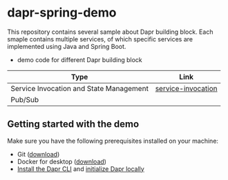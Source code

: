 # dapr-spring-demo
This repository contains several sample about Dapr building block. Each smaple contains multiple services, of which specific services are implemented using 
Java and Spring Boot.

- demo code for different Dapr building block

| Type                   | Link |
|-----------------------------|---------|
| Service Invocation and State Management        | [service-invocation](./service-invocation)  |
| Pub/Sub           | |


## Getting started with the demo

Make sure you have the following prerequisites installed on your machine:

- Git ([download](https://git-scm.com/))
- Docker for desktop ([download](https://www.docker.com/products/docker-desktop))
- [Install the Dapr CLI](https://docs.dapr.io/getting-started/install-dapr-cli/) and [initialize Dapr locally](https://docs.dapr.io/getting-started/install-dapr-selfhost/)
